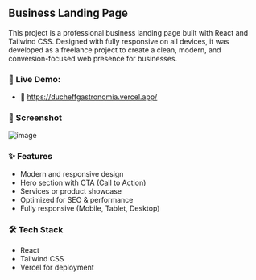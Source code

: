 ## Business Landing Page
This project is a professional business landing page built with React and Tailwind CSS. Designed with fully responsive on all devices, it was developed as a freelance project to create a clean, modern, and conversion-focused web presence for businesses.

### 🚀 Live Demo:
- 🔗 https://ducheffgastronomia.vercel.app/

### 📸 Screenshot
![image](https://github.com/user-attachments/assets/c2cf6ded-e24c-4545-99ef-894b152c7027)


### ✨ Features
- Modern and responsive design  
- Hero section with CTA (Call to Action)  
- Services or product showcase  
- Optimized for SEO & performance  
- Fully responsive (Mobile, Tablet, Desktop)

### 🛠️ Tech Stack
- React
- Tailwind CSS
- Vercel for deployment

